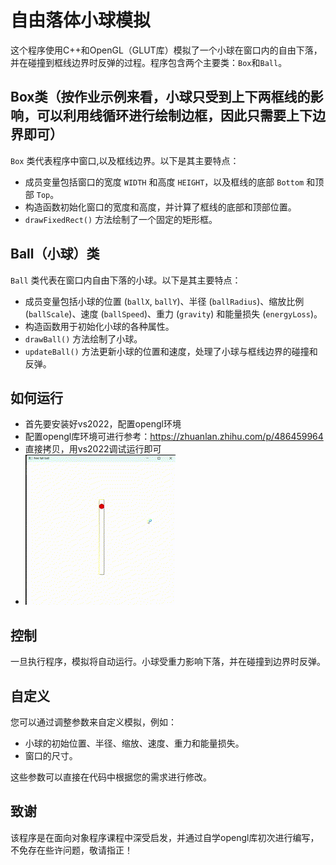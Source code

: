 # 自由落体小球模拟

这个程序使用C++和OpenGL（GLUT库）模拟了一个小球在窗口内的自由下落，并在碰撞到框线边界时反弹的过程。程序包含两个主要类：`Box`和`Ball`。

## Box类（按作业示例来看，小球只受到上下两框线的影响，可以利用线循环进行绘制边框，因此只需要上下边界即可）

`Box` 类代表程序中窗口,以及框线边界。以下是其主要特点：

- 成员变量包括窗口的宽度 `WIDTH` 和高度 `HEIGHT`，以及框线的底部 `Bottom` 和顶部 `Top`。
- 构造函数初始化窗口的宽度和高度，并计算了框线的底部和顶部位置。
- `drawFixedRect()` 方法绘制了一个固定的矩形框。

## Ball（小球）类

`Ball` 类代表在窗口内自由下落的小球。以下是其主要特点：

- 成员变量包括小球的位置 (`ballX`, `ballY`)、半径 (`ballRadius`)、缩放比例 (`ballScale`)、速度 (`ballSpeed`)、重力 (`gravity`) 和能量损失 (`energyLoss`)。
- 构造函数用于初始化小球的各种属性。
- `drawBall()` 方法绘制了小球。
- `updateBall()` 方法更新小球的位置和速度，处理了小球与框线边界的碰撞和反弹。

## 如何运行

- 首先要安装好vs2022，配置opengl环境
- 配置opengl库环境可进行参考：https://zhuanlan.zhihu.com/p/486459964
- 直接拷贝，用vs2022调试运行即可
- ![image](ball.gif)

## 控制

一旦执行程序，模拟将自动运行。小球受重力影响下落，并在碰撞到边界时反弹。

## 自定义

您可以通过调整参数来自定义模拟，例如：

- 小球的初始位置、半径、缩放、速度、重力和能量损失。
- 窗口的尺寸。

这些参数可以直接在代码中根据您的需求进行修改。

## 致谢

该程序是在面向对象程序课程中深受启发，并通过自学opengl库初次进行编写，不免存在些许问题，敬请指正！
